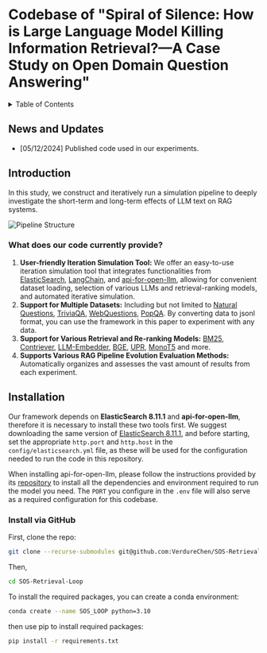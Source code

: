 # Codebase of "Spiral of Silence: How is Large Language Model Killing Information Retrieval?—A Case Study on Open Domain Question Answering"
<details>
  <summary>Table of Contents</summary>
  <ol>
    <li><a href="#news-and-updates">News and Updates</a></li>
    <li><a href="#introduction">Introduction</a></li>
    <li><a href="#installation">Installation</a></li>
    <li><a href="#usage">Usage</a></li>
    <li><a href="#supported-datasets-and-models">Datasets and Models</a></li>
    <li><a href="#benchmark-results">Results</a></li>
    <li><a href="#acknowledgments">Acknowledgments</a></li>
  </ol>
</details>

<!-- News and Updates -->

## News and Updates
- [05/12/2024] Published code used in our experiments.


<!-- Introduction -->

## Introduction

In this study, we construct and iteratively run a simulation pipeline to deeply investigate the short-term and long-term effects of LLM text on RAG systems.

![Pipeline Structure](.pipeline.png)



### What does our code currently provide?
<!--
1. 方便使用的迭代模拟工具：我们提供了一个易于使用的迭代模拟工具，通过融合ElasticSearch、LangChain和api-for-llm的功能，能够方便地加载数据集，选择各种LLM和检索排序模型和自动迭代模拟。
2. 支持多个数据集：包括但不限于Natural Questions, TriviaQA, WebQuestions, PopQA，通过将数据转化为jsonl格式，你可以使用本文的框架对任何数据进行实验。
3. 支持多种检索模型和重排序模型：BM25, Contriever，LLM-Embedder，BGE，UPR，MonoT5等。
4. 支持多种RAG pipeline演变评估方法，对每次实验的大量结果进行自动评价整理。
-->

1. **User-friendly Iteration Simulation Tool:** We offer an easy-to-use iteration simulation tool that integrates functionalities from [ElasticSearch](https://www.elastic.co/elasticsearch/), [LangChain](https://github.com/langchain-ai/langchain/), and [api-for-open-llm](https://github.com/xusenlinzy/api-for-open-llm), allowing for convenient dataset loading, selection of various LLMs and retrieval-ranking models, and automated iterative simulation.
2. **Support for Multiple Datasets:** Including but not limited to [Natural Questions](https://github.com/google-research-datasets/natural-questions), [TriviaQA](https://github.com/mandarjoshi90/triviaqa), [WebQuestions](https://github.com/brmson/dataset-factoid-webquestions), [PopQA](https://github.com/AlexTMallen/adaptive-retrieval). By converting data to jsonl format, you can use the framework in this paper to experiment with any data.
3. **Support for Various Retrieval and Re-ranking Models:** [BM25](https://), [Contriever](https://), [LLM-Embedder](https://), [BGE](https://), [UPR](https://), [MonoT5](https://) and more.
4. **Supports Various RAG Pipeline Evolution Evaluation Methods:** Automatically organizes and assesses the vast amount of results from each experiment.


<!-- GETTING STARTED -->

## Installation
<!-- 
我们的框架依赖ElasticSearch 8.11.1和api-for-open-llm，因此需要先安装这两个工具。我们建议您下载相同版本的[ElasticSearch 8.11.1](https://www.elastic.co/guide/en/elasticsearch/reference/8.11/targz.html)，并且在启动前从其config/elasticsearch.yml文件中设置好对应的http.port和http.host，它们将用于本仓库代码运行的配置。
当您安装api-for-open-llm时，请根据其[官方仓库](https://github.com/xusenlinzy/api-for-open-llm/blob/master/docs/SCRIPT.md)的指引，安装好运行您所需模型的依赖和环境。您在.env文件中设置的PORT也将作为本代码库需要的配置。
-->
Our framework depends on **ElasticSearch 8.11.1** and **api-for-open-llm**, therefore it is necessary to install these two tools first. We suggest downloading the same version of [ElasticSearch 8.11.1](https://www.elastic.co/guide/en/elasticsearch/reference/8.11/targz.html), and before starting, set the appropriate `http.port` and `http.host` in the `config/elasticsearch.yml` file, as these will be used for the configuration needed to run the code in this repository.

When installing api-for-open-llm, please follow the instructions provided by its [repository](https://github.com/xusenlinzy/api-for-open-llm/blob/master/docs/SCRIPT.md) to install all the dependencies and environment required to run the model you need. The `PORT` you configure in the `.env` file will also serve as a required configuration for this codebase.

### Install via GitHub

First, clone the repo:
```sh
git clone --recurse-submodules git@github.com:VerdureChen/SOS-Retrieval-Loop.git
```

Then, 

```sh
cd SOS-Retrieval-Loop
```

To install the required packages, you can create a conda environment:

```sh
conda create --name SOS_LOOP python=3.10
```

then use pip to install required packages:

```sh
pip install -r requirements.txt
```
